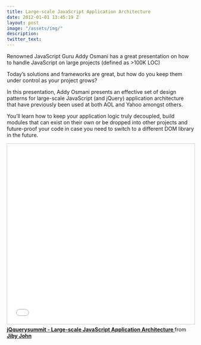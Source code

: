 ```yaml
---
title: Large-scale JavaScript Application Architecture
date: 2012-01-01 13:45:19 Z
layout: post
image: "/assets/img/"
description: 
twitter_text: 
---
```


Renowned JavaScript Guru Addy Osmani has a great presentation on how to handle JavaScript on large projects (defined as >100K LOC)

Today’s solutions and frameworks are great, but how do you keep them under control as your project grows?

In this presentation, Addy Osmani presents an effective set of design patterns for large-scale JavaScript (and jQuery) application architecture that have previously been used at both AOL and Yahoo amongst others.

You’ll learn how to keep your application logic truly decoupled, build modules that can exist on their own or be dropped into other projects and future-proof your code in case you need to switch to a different DOM library in the future.

<iframe src="//www.slideshare.net/slideshow/embed_code/key/NBGs60YSFEzO4s" width="595" height="485" frameborder="0" marginwidth="0" marginheight="0" scrolling="no" style="border:1px solid #CCC; border-width:1px; margin-bottom:5px; max-width: 100%;" allowfullscreen> </iframe> <div style="margin-bottom:5px"> <strong> <a href="//www.slideshare.net/jibyjohnc/jqquerysummit-largescale-javascript-application-architecture" title="jQquerysummit - Large-scale JavaScript Application Architecture " target="_blank">jQquerysummit - Large-scale JavaScript Application Architecture </a> </strong> from <strong><a target="_blank" href="//www.slideshare.net/jibyjohnc">Jiby John</a></strong> </div>

